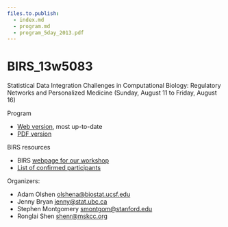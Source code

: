 ```yaml
---
files.to.publish:
  - index.md
  - program.md
  - program_5day_2013.pdf
---
```

BIRS_13w5083
============

Statistical Data Integration Challenges in Computational Biology: Regulatory Networks and Personalized Medicine (Sunday, August 11 to Friday, August 16)

Program

  * [Web version](program.html), most up-to-date
  * [PDF version](program_5day_2013.pdf)

BIRS resources

  * BIRS [webpage for our workshop](http://www.birs.ca/events/2013/5-day-workshops/13w5083)
  * [List of confirmed participants](http://www.birs.ca/events/2013/5-day-workshops/13w5083/participants)

Organizers:

  * Adam Olshen olshena@biostat.ucsf.edu
  * Jenny Bryan jenny@stat.ubc.ca
  * Stephen Montgomery smontgom@stanford.edu
  * Ronglai Shen shenr@mskcc.org

